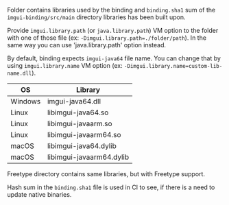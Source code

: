 Folder contains libraries used by the binding and `binding.sha1` sum of the `imgui-binding/src/main` directory libraries has been built upon.

Provide `imgui.library.path` (or `java.library.path`) VM option to the folder with one of those file (ex: `-Dimgui.library.path=./folder/path`).
In the same way you can use 'java.library.path' option instead.

By default, binding expects `imgui-java64` file name.
You can change that by using `imgui.library.name` VM option (ex: `-Dimgui.library.name=custom-lib-name.dll`).

| OS      | Library                 |
|---------|-------------------------|
| Windows | imgui-java64.dll        |
| Linux   | libimgui-java64.so      |
| Linux   | libimgui-javaarm.so     |
| Linux   | libimgui-javaarm64.so   |
| macOS   | libimgui-java64.dylib   |
| macOS   | libimgui-javaarm64.dylib|

Freetype directory contains same libraries, but with Freetype support.

Hash sum in the `binding.sha1` file is used in CI to see, if there is a need to update native binaries.
